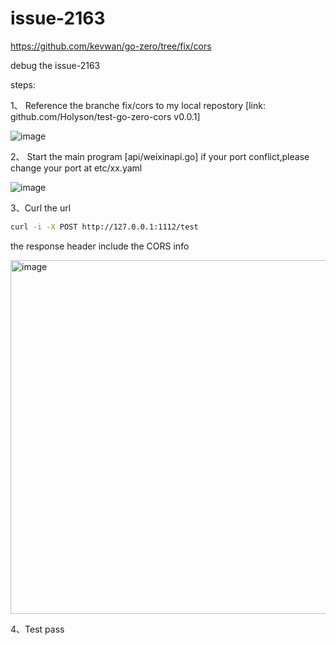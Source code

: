 # issue-2163
https://github.com/kevwan/go-zero/tree/fix/cors

debug the issue-2163

steps:

1、 Reference the branche fix/cors to my local repostory 
[link: github.com/Holyson/test-go-zero-cors v0.0.1]

![image](https://user-images.githubusercontent.com/5540291/185849151-1f10fa76-c3b4-459d-b90e-f5a5852b2e3c.png)


2、 Start the main program [api/weixinapi.go]
if your port conflict,please change your port at etc/xx.yaml

![image](https://user-images.githubusercontent.com/5540291/185848996-a7b5a4f5-0092-4e33-bbca-85fcb5dd3f29.png)

3、Curl the url
```bash
curl -i -X POST http://127.0.0.1:1112/test
```
the response header include the CORS info

<img width="566" alt="image" src="https://user-images.githubusercontent.com/5540291/185849646-ecae5e39-8928-47a0-9658-8fb3ce3bad2c.png">

4、Test pass 
